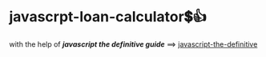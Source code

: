 # javascrpt-loan-calculator:heavy_dollar_sign::+1:                                                                                                                                                                                                                                                                                                                        
with the help of **_javascript the definitive guide_** ==>
<a href="https://www.oreilly.com/library/view/javascript-the-definitive/0596101996/">javascript-the-definitive</a>
 
